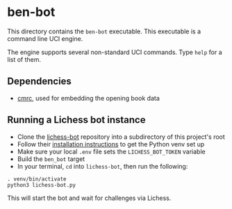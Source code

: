 # ben-bot

This directory contains the `ben-bot` executable. This executable is a command line UCI engine.

The engine supports several non-standard UCI commands. Type `help` for a list of them.

## Dependencies

* [cmrc](https://github.com/vector-of-bool/cmrc), used for embedding the opening book data

## Running a Lichess bot instance

* Clone the [lichess-bot](https://github.com/lichess-bot-devs/lichess-bot) repository into a subdirectory of this project's root
* Follow their [installation instructions](https://github.com/lichess-bot-devs/lichess-bot/wiki/How-to-Install) to get the Python venv set up
* Make sure your local `.env` file sets the `LICHESS_BOT_TOKEN` variable
* Build the `ben_bot` target
* In your terminal, `cd` into `lichess-bot`, then run the following:
```shell
. venv/bin/activate
python3 lichess-bot.py
```

This will start the bot and wait for challenges via Lichess.
